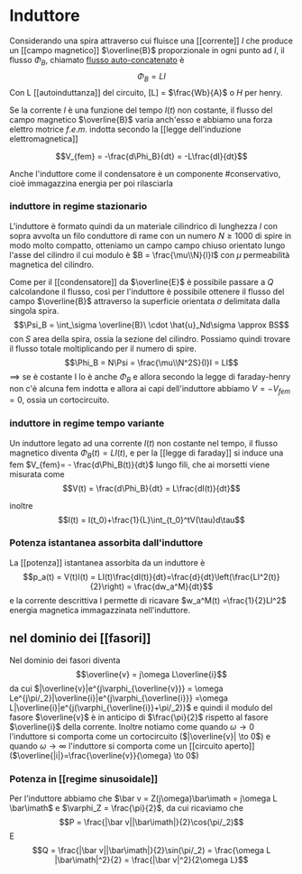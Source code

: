 # Induttore
Considerando una spira attraverso cui fluisce una [[corrente]] $I$ che produce un [[campo magnetico]] $\overline{B}$ proporzionale in ogni punto ad $I$, il flusso $\Phi_B$, chiamato <u>flusso auto-concatenato</u> è
$$\Phi_B = LI$$
Con L [[autoinduttanza]] del circuito, \[L\] = $\frac{Wb}{A}$ o $H$ per henry.

Se la corrente $I$ è una funzione del tempo $I(t)$ non costante, il flusso del campo magnetico $\overline{B}$  varia anch'esso e abbiamo una forza elettro motrice $f.e.m.$  indotta secondo la [[legge dell'induzione elettromagnetica]]

$$V_{fem} = -\frac{d\Phi_B}{dt} = -L\frac{dI}{dt}$$

Anche l'induttore come il condensatore è un componente #conservativo, cioè immagazzina energia per poi rilasciarla

### induttore in regime stazionario
L'induttore è formato quindi da un materiale cilindrico di lunghezza $l$ con sopra avvolta un filo conduttore di rame con un numero $N \geq 1000$ di spire in modo molto compatto, otteniamo un campo campo chiuso orientato lungo l'asse del cilindro il cui modulo è $B = \frac{\mu\\N}{l}I$ con $\mu$ permeabilità magnetica del cilindro.

Come per il [[condensatore]] da $\overline{E}$ è possibile passare a $Q$ calcolandone il flusso, così per l'induttore è possibile ottenere il flusso del campo $\overline{B}$ attraverso la superficie orientata $\sigma$ delimitata dalla singola spira.
$$\Psi_B = \int_\sigma \overline{B}\ \cdot \hat{u}_Nd\sigma \approx BS$$
con $S$ area della spira, ossia la sezione del cilindro.
Possiamo quindi trovare il flusso totale moltiplicando per il numero di spire.
$$\Phi_B = N\Psi = \frac{\mu\\N^2S}{l}I = LI$$ 
==> se è costante I lo è anche $\Phi_B$ e allora secondo la legge di faraday-henry non c'è alcuna fem indotta e allora ai capi dell'induttore abbiamo $V = -V_{fem}=0$, ossia un cortocircuito.

### induttore in regime tempo variante
Un induttore legato ad una corrente $I(t)$ non costante nel tempo, il flusso magnetico diventa $\Phi_B(t) = LI(t)$, e per la [[legge di faraday]] si induce una fem $V_{fem}= - \frac{d\Phi_B(t)}{dt}$ lungo fili, che ai morsetti viene misurata come
$$V(t) = \frac{d\Phi_B}{dt} = L\frac{dI(t)}{dt}$$

inoltre $$I(t) = I(t_0)+\frac{1}{L}\int_{t_0}^tV(\tau)d\tau$$

### Potenza istantanea assorbita dall'induttore
La [[potenza]] istantanea assorbita da un induttore è
$$p_a(t) = V(t)I(t) = LI(t)\frac{dI(t)}{dt}=\frac{d}{dt}\left(\frac{LI^2(t)}{2}\right) = \frac{dw_a^M}{dt}$$
e la corrente descrittiva I permette di ricavare $w_a^M(t) =\frac{1}{2}LI^2$ energia magnetica immagazzinata nell'induttore. 

## nel dominio dei [[fasori]]
Nel dominio dei fasori diventa $$\overline{v} = j\omega L\overline{i}$$
da cui $|\overline{v}|e^{j\varphi_{\overline{v}}} = \omega Le^{j\pi/_2}|\overline{i}|e^{j\varphi_{\overline{i}}} =\omega L|\overline{i}|e^{j(\varphi_{\overline{i}}+\pi/_2)}$ e quindi il modulo del fasore $\overline{v}$ è in anticipo di $\frac{\pi}{2}$ rispetto al fasore $\overline{i}$ della corrente.
Inoltre notiamo come quando $\omega \to 0$  l'induttore si comporta come un cortocircuito ($|\overline{v}| \to 0$) e quando $\omega \to \infty$ l'induttore si comporta come un [[circuito aperto]] ($\overline{|i|}=\frac{\overline{v}}{\omega} \to 0$)

### Potenza in [[regime sinusoidale]]
Per l'induttore abbiamo che $\bar v = Z(j\omega)\bar\imath = j\omega L \bar\imath$ e $\varphi_Z = \frac{\pi}{2}$, da cui ricaviamo che
$$P = \frac{|\bar v||\bar\imath|}{2}\cos(\pi/_2)$$
E
$$Q = \frac{|\bar v||\bar\imath|}{2}\sin(\pi/_2) = \frac{\omega L |\bar\imath|^2}{2} = \frac{|\bar v|^2}{2\omega L}$$